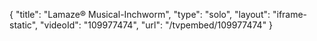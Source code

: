 {
    "title": "Lamaze&reg; Musical-Inchworm",
    "type": "solo",
    "layout": "iframe-static",
    "videoId": "109977474",
    "url": "\/tvpembed\/109977474"
}